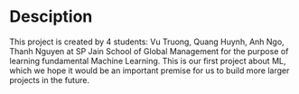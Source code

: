 # Desciption
This project is created by 4 students: Vu Truong, Quang Huynh, Anh Ngo, Thanh Nguyen at SP Jain School of Global Management for the purpose of learning fundamental Machine Learning. This is our first project about ML, which we hope it would be an important premise for us to build more larger projects in the future.
